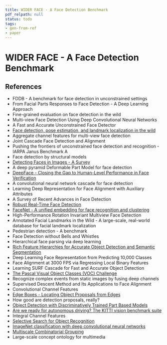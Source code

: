 ```yaml
---
title: WIDER FACE - A Face Detection Benchmark
pdf_relpath: null
status: todo
tags:
- gen-from-ref
- paper
---
```


# WIDER FACE - A Face Detection Benchmark

## References

- FDDB - A benchmark for face detection in unconstrained settings
- From Facial Parts Responses to Face Detection - A Deep Learning Approach
- Fine-grained evaluation on face detection in the wild
- Multi-view Face Detection Using Deep Convolutional Neural Networks
- A Fast and Accurate Unconstrained Face Detector
- [Face detection, pose estimation, and landmark localization in the wild](./face-detection-pose-estimation-and-landmark-localization-in-the-wild.md)
- Aggregate channel features for multi-view face detection
- Joint Cascade Face Detection and Alignment
- Pushing the frontiers of unconstrained face detection and recognition - IARPA Janus Benchmark A
- Face detection by structural models
- [Detecting Faces in Images - A Survey](./detecting-faces-in-images-a-survey.md)
- A deep pyramid Deformable Part Model for face detection
- [DeepFace - Closing the Gap to Human-Level Performance in Face Verification](./deepface-closing-the-gap-to-human-level-performance-in-face-verification.md)
- A convolutional neural network cascade for face detection
- Learning Deep Representation for Face Alignment with Auxiliary Attributes
- A Survey of Recent Advances in Face Detection
- [Robust Real-Time Face Detection](./robust-real-time-face-detection.md)
- [FaceNet - A unified embedding for face recognition and clustering](./facenet-a-unified-embedding-for-face-recognition-and-clustering.md)
- High-Performance Rotation Invariant Multiview Face Detection
- Annotated Facial Landmarks in the Wild - A large-scale, real-world database for facial landmark localization
- Pedestrian detection - A benchmark
- Face Detection without Bells and Whistles
- Hierarchical face parsing via deep learning
- [Rich Feature Hierarchies for Accurate Object Detection and Semantic Segmentation](./rich-feature-hierarchies-for-accurate-object-detection-and-semantic-segmentation.md)
- Deep Learning Face Representation from Predicting 10,000 Classes
- Face Alignment at 3000 FPS via Regressing Local Binary Features
- Learning SURF Cascade for Fast and Accurate Object Detection
- [The Pascal Visual Object Classes (VOC) Challenge](./the-pascal-visual-object-classes-voc-challenge.md)
- Recognize complex events from static images by fusing deep channels
- Supervised Descent Method and Its Applications to Face Alignment
- Convolutional Channel Features
- [Edge Boxes - Locating Object Proposals from Edges](./edge-boxes-locating-object-proposals-from-edges.md)
- How good are detection proposals, really?
- [Object Detection with Discriminatively Trained Part Based Models](./object-detection-with-discriminatively-trained-part-based-models.md)
- [Are we ready for autonomous driving? The KITTI vision benchmark suite](./are-we-ready-for-autonomous-driving-the-kitti-vision-benchmark-suite.md)
- Integral Channel Features
- [Selective Search for Object Recognition](./selective-search-for-object-recognition.md)
- [ImageNet classification with deep convolutional neural networks](./imagenet-classification-with-deep-convolutional-neural-networks.md)
- [Multiscale Combinatorial Grouping](./multiscale-combinatorial-grouping.md)
- Large-scale concept ontology for multimedia
